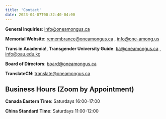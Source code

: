 ```yaml
---
title: 'Contact'
date: 2023-04-07T00:32:40-04:00
---
```


**General Inquiries**:  [info@oneamongus.ca](mailto:info@oneamongus.ca)

**Memorial Website**: [remembrance@oneamongus.ca](mailto:remembrance@oneamongus.ca) , [info@one-among.us](mailto:info@one-among.us)

**Trans in Academia!, Transgender University Guide**: [tia@oneamongus.ca](mailto:tia@oneamongus.ca) , [info@oau.edu.kg](mailto:info@oau.edu.kg)

**Board of Directors**: [board@oneamongus.ca](mailto:board@oneamongus.ca)

**TranslateCN**: [translate@oneamongus.ca](mailto:translate@oneamongus.ca)

## Business Hours (Zoom by Appointment)

**Canada Eastern Time**: Saturdays 16:00-17:00

**China Standard Time**: Saturdays 11:00-12:00

